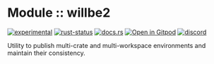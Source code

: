 # Module :: willbe2
<!--{ generate.module_header.start() }-->
 [![experimental](https://raster.shields.io/static/v1?label=&message=experimental&color=orange)](https://github.com/emersion/stability-badges#experimental) [![rust-status](https://github.com/Wandalen/wTools/actions/workflows/module_willbe_2_push.yml/badge.svg)](https://github.com/Wandalen/wTools/actions/workflows/module_willbe_2_push.yml) [![docs.rs](https://img.shields.io/docsrs/willbe2?color=e3e8f0&logo=docs.rs)](https://docs.rs/willbe2) [![Open in Gitpod](https://raster.shields.io/static/v1?label=try&message=online&color=eee&logo=gitpod&logoColor=eee)](https://gitpod.io/#RUN_PATH=.,SAMPLE_FILE=sample%2Frust%2Fwillbe2_trivial%2Fsrc%2Fmain.rs,RUN_POSTFIX=--example%20willbe2_trivial/https://github.com/Wandalen/wTools)
[![discord](https://img.shields.io/discord/872391416519737405?color=eee&logo=discord&logoColor=eee&label=ask)](https://discord.gg/m3YfbXpUUY)
<!--{ generate.module_header.end }-->

Utility to publish multi-crate and multi-workspace environments and maintain their consistency.

<!-- qqq : xxx : write -->

<!-- ### Basic use-case

```rust
use willbe2::*;

fn main()
{
}
```

### To add to your project

```bash
cargo add willbe2
```

### Try out from the repository

``` shell test
git clone https://github.com/Wandalen/wTools
cd wTools
cd examples/willbe2_trivial
cargo run
``` -->
